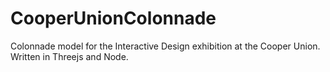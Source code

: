 CooperUnionColonnade
====================

Colonnade model for the Interactive Design exhibition at the Cooper Union. Written in Threejs and Node.
